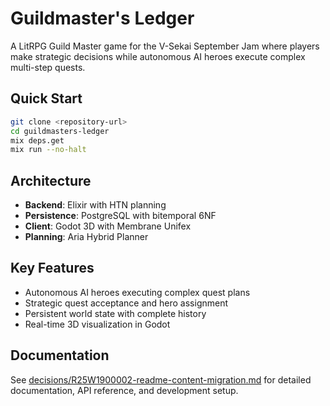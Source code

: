 # Guildmaster's Ledger

A LitRPG Guild Master game for the V-Sekai September Jam where players make strategic decisions while autonomous AI heroes execute complex multi-step quests.

## Quick Start

```bash
git clone <repository-url>
cd guildmasters-ledger
mix deps.get
mix run --no-halt
```

## Architecture

- **Backend**: Elixir with HTN planning
- **Persistence**: PostgreSQL with bitemporal 6NF
- **Client**: Godot 3D with Membrane Unifex
- **Planning**: Aria Hybrid Planner

## Key Features

- Autonomous AI heroes executing complex quest plans
- Strategic quest acceptance and hero assignment
- Persistent world state with complete history
- Real-time 3D visualization in Godot

## Documentation

See [decisions/R25W1900002-readme-content-migration.md](decisions/R25W1900002-readme-content-migration.md) for detailed documentation, API reference, and development setup.

